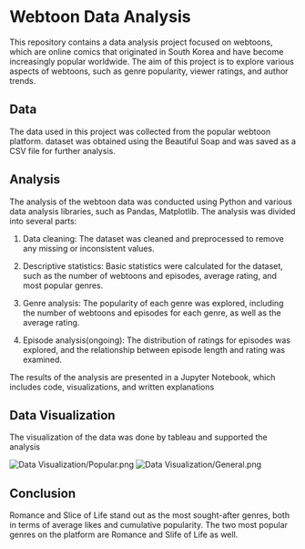 # Webtoon Data Analysis

This repository contains a data analysis project focused on webtoons, which are online comics that originated in South Korea and have become increasingly popular worldwide. The aim of this project is to explore various aspects of webtoons, such as genre popularity, viewer ratings, and author trends.

## Data

The data used in this project was collected from the popular webtoon platform. dataset was obtained using the Beautiful Soap and was saved as a CSV file for further analysis.

## Analysis

The analysis of the webtoon data was conducted using Python and various data analysis libraries, such as Pandas, Matplotlib. The analysis was divided into several parts:

1. Data cleaning: The dataset was cleaned and preprocessed to remove any missing or inconsistent values.

2. Descriptive statistics: Basic statistics were calculated for the dataset, such as the number of webtoons and episodes, average rating, and most popular genres.

3. Genre analysis: The popularity of each genre was explored, including the number of webtoons and episodes for each genre, as well as the average rating.

4. Episode analysis(ongoing): The distribution of ratings for episodes was explored, and the relationship between episode length and rating was examined.

The results of the analysis are presented in a Jupyter Notebook, which includes code, visualizations, and written explanations

## Data Visualization

The visualization of the data was done by tableau and supported the analysis

![Data Visualization/Popular.png](https://github.com/dchung1209/Webtoon-Data-Analysis/blob/main/Data%20Visualization/Popular.png?raw=true)
![Data Visualization/General.png](https://github.com/dchung1209/Webtoon-Data-Analysis/blob/main/Data%20Visualization/General.png?raw=true)

## Conclusion

Romance and Slice of Life stand out as the most sought-after genres, both in terms of average likes and cumulative popularity. The two most popular genres on the platform are Romance and Slife of Life as well.

